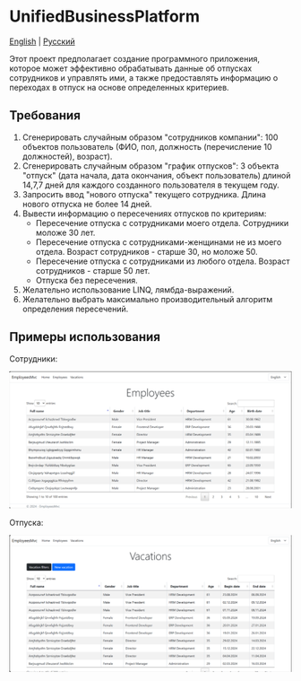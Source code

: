 # UnifiedBusinessPlatform

[English](README.md) | [Русский](README.ru.md)

Этот проект предполагает создание программного приложения, которое может эффективно обрабатывать данные об отпусках сотрудников и управлять ими, а также предоставлять информацию о переходах в отпуск на основе определенных критериев.

## Требования

1. Сгенерировать случайным образом "сотрудников компании": 100 объектов пользователь (ФИО, пол, должность (перечисление 10 должностей), возраст). 
2. Сгенерировать случайным образом "график отпусков": 3 объекта "отпуск" (дата начала, дата окончания, объект пользователь) длиной 14,7,7 дней для каждого созданного пользователя в текущем году. 
3. Запросить ввод "нового отпуска" текущего сотрудника. Длина нового отпуска не более 14 дней. 
4. Вывести информацию о пересечениях отпусков по критериям: 
    - Пересечение отпуска с сотрудниками моего отдела. Сотрудники моложе 30 лет. 
    - Пересечение отпуска с сотрудниками-женщинами не из моего отдела. Возраст сотрудников - старше 30, но моложе 50. 
    - Пересечение отпуска с сотрудниками из любого отдела. Возраст сотрудников - старше 50 лет. 
    - Отпуска без пересечения. 
5. Желательно использование LINQ, лямбда-выражений.
6. Желательно выбрать максимально производительный алгоритм определения пересечений. 

## Примеры использования

Сотрудники:

![employees_nofilter](../../docs/img/examples/UnifiedBusinessPlatform/employees_nofilter.png)

Отпуска:

![vacations_nofilter](../../docs/img/examples/UnifiedBusinessPlatform/vacations_nofilter.png)
